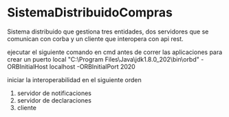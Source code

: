 # SistemaDistribuidoCompras
Sistema distribuido que gestiona tres entidades, dos servidores que se comunican con corba y un cliente que interopera con api rest.

ejecutar el siguiente comando en cmd antes de correr las aplicaciones para crear un puerto local "C:\Program Files\Java\jdk1.8.0_202\bin\orbd" -ORBInitialHost localhost -ORBInitialPort 2020

iniciar la interoperabilidad en el siguiente orden

1) servidor de notificaciones
2) servidor de declaraciones
3) cliente
